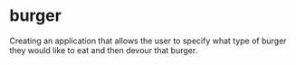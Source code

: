 # burger

Creating an application that allows the user to specify what type of burger they would like to eat and then devour that burger.